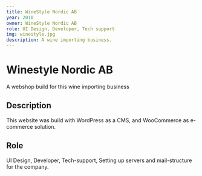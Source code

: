 ```yaml
---
title: WineStyle Nordic AB
year: 2010
owner: WineStyle Nordic AB
role: UI Design, Developer, Tech support
img: winestyle.jpg
description: A wine importing business.
---
```


# Winestyle Nordic AB

A webshop build for this wine importing business

## Description

This website was build with WordPress as a CMS, and WooCommerce as e-commerce solution.

## Role

UI Design, Developer, Tech-support, Setting up servers and mail-structure for the company.
